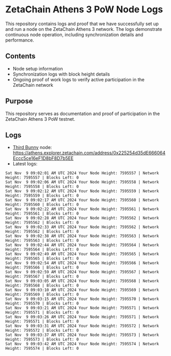 # ZetaChain Athens 3 PoW Node Logs
This repository contains logs and proof that we have successfully set up and run a node on the ZetaChain Athens 3 network. The logs demonstrate continuous node operation, including synchronization details and performance.

## Contents
- Node setup information
- Synchronization logs with block height details
- Ongoing proof of work logs to verify active participation in the ZetaChain network

## Purpose
This repository serves as documentation and proof of participation in the ZetaChain Athens 3 PoW testnet.

## Logs

- [Third Bunny](https://thirdbunny.xyz/) node: https://athens.explorer.zetachain.com/address/0x225254d35dE666064Eccc5ce16eF1D8bF8D7b5EE
- Latest logs:
```
Sat Nov  9 09:02:01 AM UTC 2024 Your Node Height: 7595557 | Network Height: 7595557 | Blocks Left: 0
Sat Nov  9 09:02:06 AM UTC 2024 Your Node Height: 7595558 | Network Height: 7595558 | Blocks Left: 0
Sat Nov  9 09:02:12 AM UTC 2024 Your Node Height: 7595559 | Network Height: 7595559 | Blocks Left: 0
Sat Nov  9 09:02:17 AM UTC 2024 Your Node Height: 7595560 | Network Height: 7595560 | Blocks Left: 0
Sat Nov  9 09:02:22 AM UTC 2024 Your Node Height: 7595561 | Network Height: 7595561 | Blocks Left: 0
Sat Nov  9 09:02:28 AM UTC 2024 Your Node Height: 7595562 | Network Height: 7595562 | Blocks Left: 0
Sat Nov  9 09:02:33 AM UTC 2024 Your Node Height: 7595562 | Network Height: 7595562 | Blocks Left: 0
Sat Nov  9 09:02:38 AM UTC 2024 Your Node Height: 7595563 | Network Height: 7595563 | Blocks Left: 0
Sat Nov  9 09:02:44 AM UTC 2024 Your Node Height: 7595564 | Network Height: 7595564 | Blocks Left: 0
Sat Nov  9 09:02:49 AM UTC 2024 Your Node Height: 7595565 | Network Height: 7595565 | Blocks Left: 0
Sat Nov  9 09:02:54 AM UTC 2024 Your Node Height: 7595566 | Network Height: 7595566 | Blocks Left: 0
Sat Nov  9 09:02:59 AM UTC 2024 Your Node Height: 7595567 | Network Height: 7595567 | Blocks Left: 0
Sat Nov  9 09:03:05 AM UTC 2024 Your Node Height: 7595568 | Network Height: 7595568 | Blocks Left: 0
Sat Nov  9 09:03:10 AM UTC 2024 Your Node Height: 7595569 | Network Height: 7595569 | Blocks Left: 0
Sat Nov  9 09:03:15 AM UTC 2024 Your Node Height: 7595570 | Network Height: 7595570 | Blocks Left: 0
Sat Nov  9 09:03:21 AM UTC 2024 Your Node Height: 7595571 | Network Height: 7595571 | Blocks Left: 0
Sat Nov  9 09:03:26 AM UTC 2024 Your Node Height: 7595571 | Network Height: 7595571 | Blocks Left: 0
Sat Nov  9 09:03:31 AM UTC 2024 Your Node Height: 7595572 | Network Height: 7595572 | Blocks Left: 0
Sat Nov  9 09:03:37 AM UTC 2024 Your Node Height: 7595573 | Network Height: 7595573 | Blocks Left: 0
Sat Nov  9 09:03:42 AM UTC 2024 Your Node Height: 7595574 | Network Height: 7595574 | Blocks Left: 0
```
